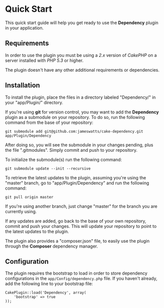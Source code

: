 Quick Start
===========

This quick start guide will help you get ready to use the **Dependency** plugin in your application.

Requirements
------------

In order to use the plugin you must be using a *2.x* version of *CakePHP* on a server installed with *PHP* *5.3* or higher.

The plugin doesn't have any other additional requirements or dependencies.

Installation
------------

To install the plugin, place the files in a directory labeled "Dependency/" in your "app/Plugin/" directory.

If you're using **git** for version control, you may want to add the **Dependency** plugin as a submodule on your repository. To do so, run the following command from the base of your repository:

```
git submodule add git@github.com:jameswatts/cake-dependency.git app/Plugin/Dependency
```

After doing so, you will see the submodule in your changes pending, plus the file ".gitmodules". Simply commit and push to your repository.

To initialize the submodule(s) run the following command:

```
git submodule update --init --recursive
```

To retrieve the latest updates to the plugin, assuming you're using the "master" branch, go to "app/Plugin/Dependency" and run the following command:

```
git pull origin master
```

If you're using another branch, just change "master" for the branch you are currently using.

If any updates are added, go back to the base of your own repository, commit and push your changes. This will update your repository to point to the latest updates to the plugin.

The plugin also provides a "composer.json" file, to easily use the plugin through the **Composer** dependency manager.

Configuration
-------------

The plugin requires the bootstrap to load in order to store dependency configurations in the ```app/Config/dependency.php``` file. If you haven't already, add the following line to your bootstrap file:

```
CakePlugin::load('Dependency', array(
	'bootstrap' => true
));
```

